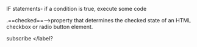 
IF statements- if a condition is true, execute some code

.==checked==-->property that determines the checked state of an HTML checkbox or radio button element.

<label for="mycheckbox"> subscribe </label?
